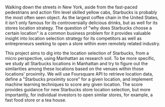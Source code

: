 Walking down the streets in New York, aside from the fast-paced pedestrians and action film level skilled yellow cabs, Starbucks is probably the most often seen object. As the largest coffee chain in the United States, it isn't only famous for its controversially delicious drinks, but as well for its stores location strategy. The question of "why does Starbucks choose a certain location" is a common business problem for it provides valuable insight into location selection strategy for its competitors as well as entrepreneurs seeking to open a store within even remotely related industry.

This project aims to dig into the location selection of Starbucks, from a micro perspective, using Manhattan as research soil. To be more specific, we study all Starbucks locations in Manhattan and try to figure out the similarities among these locations based on the venues within those locations' proximity. We will use Foursquare API to retrieve location data, define a "Starbucks proximity score" for a given location, and implement machine learning techniques to score any given location. The score provides guidance for new Starbucks store location selection, but more importantly, for individual investors to open similar stores, for example, a fast food store or a tea house.

